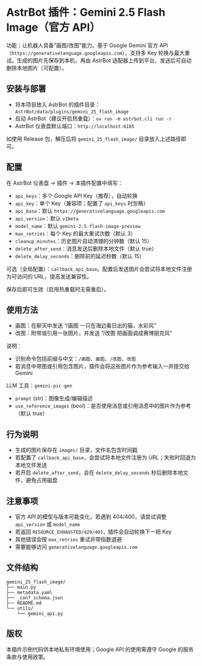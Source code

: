# AstrBot 插件：Gemini 2.5 Flash Image（官方 API）

功能：让机器人具备“画图/改图”能力。基于 Google Gemini 官方 API（`https://generativelanguage.googleapis.com`），支持多 Key 轮换与最大重试。生成的图片先保存到本机，再由 AstrBot 适配器上传到平台，发送后可自动删除本地图片（可配置）。

## 安装与部署

- 将本项目放入 AstrBot 的插件目录：`AstrBot/data/plugins/gemini_25_flash_image`
- 启动 AstrBot（建议开启热重载）：`uv run -m astrbot.cli run -r`
- AstrBot 仪表盘默认端口：`http://localhost:6185`

如使用 Release 包，解压后将 `gemini_25_flash_image/` 目录放入上述路径即可。

## 配置

在 AstrBot 仪表盘 → 插件 → 本插件配置中填写：

- `api_keys`：多个 Google API Key（推荐），自动轮换
- `api_key`：单个 Key（兼容项；配置了 `api_keys` 时忽略）
- `api_base`：默认 `https://generativelanguage.googleapis.com`
- `api_version`：默认 `v1beta`
- `model_name`：默认 `gemini-2.5-flash-image-preview`
- `max_retries`：每个 Key 的最大重试次数（默认 3）
- `cleanup_minutes`：历史图片自动清理的分钟数（默认 15）
- `delete_after_send`：消息发送后删除本地文件（默认 true）
- `delete_delay_seconds`：删除前的延迟秒数（默认 15）

可选（全局配置）：`callback_api_base`。配置后发送图片会尝试将本地文件注册为可访问的 URL，提高发送兼容性。

保存后即可生效（启用热重载时无需重启）。

## 使用方法

- 画图：在聊天中发送 “/画图 一只在海边看日出的猫，水彩风”
- 改图：附带或引用一张图片，并发送 “/改图 把画面调成赛博朋克风”

说明：
- 识别命令包括前缀与中文：`/画图`、`画图`、`/改图`、`改图`
- 若消息中带图或引用包含图片，插件会将这些图片作为参考输入一并提交给 Gemini

LLM 工具：`gemini-pic-gen`
- `prompt` (str)：图像生成/编辑描述
- `use_reference_images` (bool)：是否使用消息或引用消息中的图片作为参考（默认 true）

## 行为说明

- 生成的图片保存在 `images/` 目录，文件名包含时间戳
- 若配置了 `callback_api_base`，会尝试将本地文件注册为 URL；失败时回退为本地文件发送
- 若开启 `delete_after_send`，会在 `delete_delay_seconds` 秒后删除本地文件，避免占用磁盘

## 注意事项

- 官方 API 的模型与版本可能变化，若遇到 404/400，请尝试调整 `api_version` 或 `model_name`
- 若返回 `RESOURCE_EXHAUSTED/429/403`，插件会自动轮换下一把 Key
- 其他错误会按 `max_retries` 重试并带指数退避
- 需要能够访问 `generativelanguage.googleapis.com`

## 文件结构

```
gemini_25_flash_image/
├── main.py
├── metadata.yaml
├── _conf_schema.json
├── README.md
└── utils/
    └── gemini_api.py
```

## 版权

本插件示例代码供本地私有环境使用；Google API 的使用需遵守 Google 的服务条款与使用政策。

